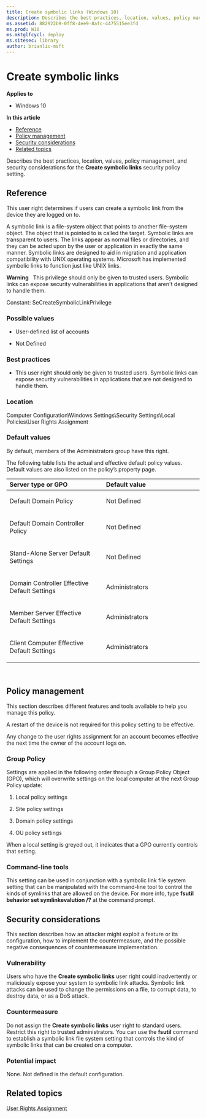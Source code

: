 ```yaml
---
title: Create symbolic links (Windows 10)
description: Describes the best practices, location, values, policy management, and security considerations for the Create symbolic links security policy setting.
ms.assetid: 882922b9-0ff8-4ee9-8afc-4475515ee3fd
ms.prod: W10
ms.mktglfcycl: deploy
ms.sitesec: library
author: brianlic-msft
---
```


# Create symbolic links


**Applies to**

-   Windows 10

**In this article**

-   [Reference](#reference)
-   [Policy management](#policy-management)
-   [Security considerations](#security-considerations)
-   [Related topics](#related-topics)

Describes the best practices, location, values, policy management, and security considerations for the **Create symbolic links** security policy setting.

## Reference


This user right determines if users can create a symbolic link from the device they are logged on to.

A symbolic link is a file-system object that points to another file-system object. The object that is pointed to is called the target. Symbolic links are transparent to users. The links appear as normal files or directories, and they can be acted upon by the user or application in exactly the same manner. Symbolic links are designed to aid in migration and application compatibility with UNIX operating systems. Microsoft has implemented symbolic links to function just like UNIX links.

**Warning**   This privilege should only be given to trusted users. Symbolic links can expose security vulnerabilities in applications that aren't designed to handle them.

Constant: SeCreateSymbolicLinkPrivilege

### Possible values

-   User-defined list of accounts

-   Not Defined

### Best practices

-   This user right should only be given to trusted users. Symbolic links can expose security vulnerabilities in applications that are not designed to handle them.

### Location

Computer Configuration\\Windows Settings\\Security Settings\\Local Policies\\User Rights Assignment

### Default values

By default, members of the Administrators group have this right.

The following table lists the actual and effective default policy values. Default values are also listed on the policy’s property page.

<table>
<colgroup>
<col width="50%" />
<col width="50%" />
</colgroup>
<thead>
<tr class="header">
<th align="left">Server type or GPO</th>
<th align="left">Default value</th>
</tr>
</thead>
<tbody>
<tr class="odd">
<td align="left"><p>Default Domain Policy</p></td>
<td align="left"><p>Not Defined</p></td>
</tr>
<tr class="even">
<td align="left"><p>Default Domain Controller Policy</p></td>
<td align="left"><p>Not Defined</p></td>
</tr>
<tr class="odd">
<td align="left"><p>Stand-Alone Server Default Settings</p></td>
<td align="left"><p>Not Defined</p></td>
</tr>
<tr class="even">
<td align="left"><p>Domain Controller Effective Default Settings</p></td>
<td align="left"><p>Administrators</p></td>
</tr>
<tr class="odd">
<td align="left"><p>Member Server Effective Default Settings</p></td>
<td align="left"><p>Administrators</p></td>
</tr>
<tr class="even">
<td align="left"><p>Client Computer Effective Default Settings</p></td>
<td align="left"><p>Administrators</p></td>
</tr>
</tbody>
</table>

 

## Policy management


This section describes different features and tools available to help you manage this policy.

A restart of the device is not required for this policy setting to be effective.

Any change to the user rights assignment for an account becomes effective the next time the owner of the account logs on.

### Group Policy

Settings are applied in the following order through a Group Policy Object (GPO), which will overwrite settings on the local computer at the next Group Policy update:

1.  Local policy settings

2.  Site policy settings

3.  Domain policy settings

4.  OU policy settings

When a local setting is greyed out, it indicates that a GPO currently controls that setting.

### Command-line tools

This setting can be used in conjunction with a symbolic link file system setting that can be manipulated with the command-line tool to control the kinds of symlinks that are allowed on the device. For more info, type **fsutil behavior set symlinkevalution /?** at the command prompt.

## Security considerations


This section describes how an attacker might exploit a feature or its configuration, how to implement the countermeasure, and the possible negative consequences of countermeasure implementation.

### Vulnerability

Users who have the **Create symbolic links** user right could inadvertently or maliciously expose your system to symbolic link attacks. Symbolic link attacks can be used to change the permissions on a file, to corrupt data, to destroy data, or as a DoS attack.

### Countermeasure

Do not assign the **Create symbolic links** user right to standard users. Restrict this right to trusted administrators. You can use the **fsutil** command to establish a symbolic link file system setting that controls the kind of symbolic links that can be created on a computer.

### Potential impact

None. Not defined is the default configuration.

## Related topics


[User Rights Assignment](user-rights-assignment.md)

 

 






